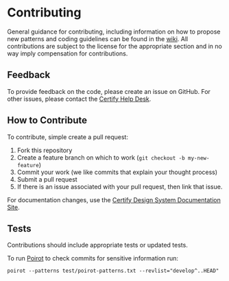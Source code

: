 # Contributing

General guidance for contributing, including information on how to propose new patterns and coding guidelines can be found in the [wiki](https://github.com/USSBA/certify_design_system_gem/wiki). All contributions are subject to the license for the appropriate section and in no way imply compensation for contributions.

## Feedback

To provide feedback on the code, please create an issue on GitHub. 
For other issues, please contact the [Certify Help Desk](mailto:help@certify.sba.gov).

## How to Contribute

To contribute, simple create a pull request:

1. Fork this repository
2. Create a feature branch on which to work (`git checkout -b my-new-feature`)
3. Commit your work (we like commits that explain your thought process)
4. Submit a pull request
5. If there is an issue associated with your pull request, then link that issue.

For documentation changes, use the [Certify Design System Documentation Site](https://ussba.github.io/certify-design-system-documentation/).

## Tests

Contributions should include appropriate tests or updated tests.

To run [Poirot](https://github.com/emanuelfeld/poirot) to check commits for sensitive information run:

`poirot --patterns test/poirot-patterns.txt --revlist="develop^..HEAD"`


